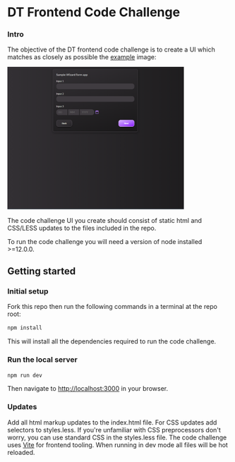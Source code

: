 # DT Frontend Code Challenge

### Intro

The objective of the DT frontend code challenge is to create a UI which matches as closely as possible the [example](example.png) image:

<img src="example.png" alt="example" width="400"/>

The code challenge UI you create should consist of static html and CSS/LESS updates to the files included in the repo.

To run the code challenge you will need a version of node installed >=12.0.0.

Getting started
---------------

### Initial setup

Fork this repo then run the following commands in a terminal at the repo root:

```bash
npm install
```

This will install all the dependencies required to run the code challenge.

### Run the local server

```bash
npm run dev
```

Then navigate to [http://localhost:3000](http://localhost:3000) in your browser.

### Updates

Add all html markup updates to the index.html file. For CSS updates add selectors to styles.less. If you're unfamiliar with CSS  preprocessors don't worry, you can use standard CSS in the styles.less file. The code challenge uses [Vite](https://vitejs.dev/) for frontend tooling. When running in dev mode all files will be hot reloaded.


